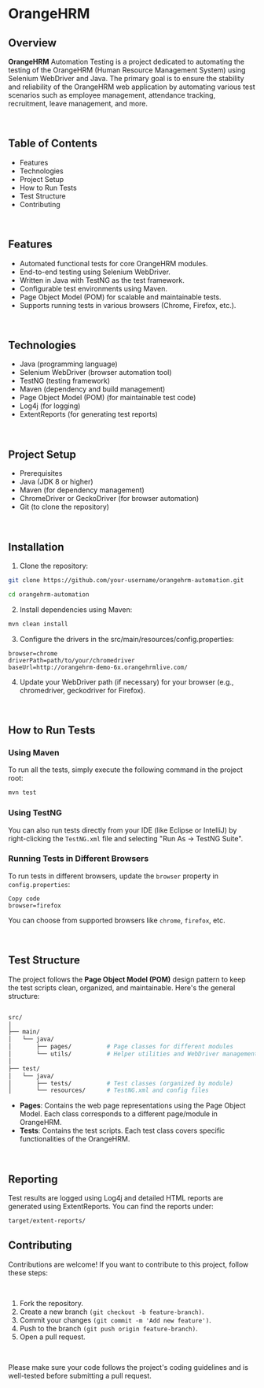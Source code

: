 # OrangeHRM

## Overview
<b>OrangeHRM</b> Automation Testing is a project dedicated to automating the testing of the OrangeHRM (Human Resource Management System) using Selenium WebDriver and Java. The primary goal is to ensure the stability and reliability of the OrangeHRM web application by automating various test scenarios such as employee management, attendance tracking, recruitment, leave management, and more.

<br>

## Table of Contents
- Features
- Technologies
- Project Setup
- How to Run Tests
- Test Structure
- Contributing

<br>

## Features
- Automated functional tests for core OrangeHRM modules.
- End-to-end testing using Selenium WebDriver.
- Written in Java with TestNG as the test framework.
- Configurable test environments using Maven.
- Page Object Model (POM) for scalable and maintainable tests.
- Supports running tests in various browsers (Chrome, Firefox, etc.).

<br>

## Technologies
- Java (programming language)
- Selenium WebDriver (browser automation tool)
- TestNG (testing framework)
- Maven (dependency and build management)
- Page Object Model (POM) (for maintainable test code)
- Log4j (for logging)
- ExtentReports (for generating test reports)

<br>

## Project Setup
- Prerequisites
- Java (JDK 8 or higher)
- Maven (for dependency management)
- ChromeDriver or GeckoDriver (for browser automation)
- Git (to clone the repository)

<br>

## Installation
1. Clone the repository:

```bash
git clone https://github.com/your-username/orangehrm-automation.git

cd orangehrm-automation
```

2. Install dependencies using Maven:

```bash
mvn clean install
```

3. Configure the drivers in the src/main/resources/config.properties:

```properties
browser=chrome
driverPath=path/to/your/chromedriver
baseUrl=http://orangehrm-demo-6x.orangehrmlive.com/
```

4. Update your WebDriver path (if necessary) for your browser (e.g., chromedriver, geckodriver for Firefox).

<br>

## How to Run Tests
### Using Maven
To run all the tests, simply execute the following command in the project root:

```bash
mvn test
```

### Using TestNG
You can also run tests directly from your IDE (like Eclipse or IntelliJ) by right-clicking the `TestNG.xml` file and selecting "Run As -> TestNG Suite".


### Running Tests in Different Browsers
To run tests in different browsers, update the `browser` property in `config.properties`:

```properties
Copy code
browser=firefox
```

You can choose from supported browsers like `chrome`, `firefox`, etc.

<br>

## Test Structure
The project follows the <b>Page Object Model (POM)</b> design pattern to keep the test scripts clean, organized, and maintainable. Here's the general structure:

```bash

src/
│
├── main/
│   └── java/
│       ├── pages/          # Page classes for different modules
│       └── utils/          # Helper utilities and WebDriver management
│
├── test/
│   └── java/
│       ├── tests/          # Test classes (organized by module)
│       └── resources/      # TestNG.xml and config files
```
- <b>Pages</b>: Contains the web page representations using the Page Object Model. Each class corresponds to a different page/module in OrangeHRM.
- <b>Tests</b>: Contains the test scripts. Each test class covers specific functionalities of the OrangeHRM.

<br>

## Reporting
Test results are logged using Log4j and detailed HTML reports are generated using ExtentReports. You can find the reports under:

```bash
target/extent-reports/
```

## Contributing
Contributions are welcome! If you want to contribute to this project, follow these steps:

<br>

1. Fork the repository.
2. Create a new branch `(git checkout -b feature-branch)`.
3. Commit your changes `(git commit -m 'Add new feature')`.
4. Push to the branch `(git push origin feature-branch)`.
5. Open a pull request.

<br>

Please make sure your code follows the project's coding guidelines and is well-tested before submitting a pull request.
